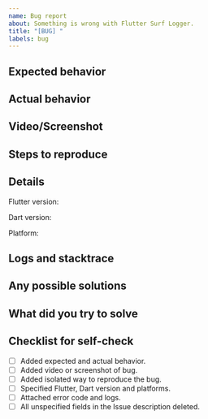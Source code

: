 ```yaml
---
name: Bug report
about: Something is wrong with Flutter Surf Logger.
title: "[BUG] "
labels: bug
---
```


## Expected behavior
<!--Tell us what should happen-->

## Actual behavior
<!--Tell us what happens instead-->

## Video/Screenshot
<!--Attach file with a reproduction of bug-->

## Steps to reproduce
<!--
1)...
2)...
3)...
...
-->

## Details
Flutter version: <!--android/ios/web/desktop-->

Dart version: <!--android/ios/web/desktop-->

Platform: <!--android/ios/web/desktop-->

## Logs and stacktrace
<!--
Error details
-->

## Any possible solutions
<!--
Optional
What do you think would solve the problem?
-->

## What did you try to solve
<!--
Optional
What did you try to solve the problem?
-->

## Checklist for self-check
- [ ] Added expected and actual behavior.
- [ ] Added video or screenshot of bug.
- [ ] Added isolated way to reproduce the bug.
- [ ] Specified Flutter, Dart version and platforms.
- [ ] Attached error code and logs.
- [ ] All unspecified fields in the Issue description deleted.
